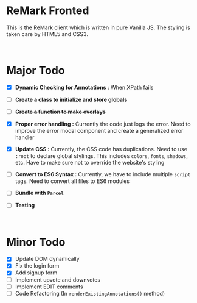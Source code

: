 # ReMark Fronted

This is the ReMark client which is written in pure Vanilla JS. The styling is taken care by HTML5 and CSS3. 

<br>

# Major Todo

- [x] **Dynamic Checking for Annotations** : When XPath fails

- [ ] **Create a class to initialize and store globals**

- [ ] ~~**Create a function to make overlays**~~

- [x] **Proper error handling :** Currently the code just logs the error. Need to improve the error modal component and create a generalized error handler

- [x] **Update CSS :** Currently, the CSS code has duplications. Need to use `:root` to declare global stylings. This includes `colors`, `fonts`, `shadows`, etc. Have to make sure not to override the website's styling

- [ ] **Convert to ES6 Syntax :** Currently, we have to include multiple `script` tags. Need to convert all files to ES6 modules 

- [ ] **Bundle with `Parcel`**

- [ ] **Testing**

<br>

# Minor Todo

- [x] Update DOM dynamically
- [x] Fix the login form
- [x] Add signup form
- [ ] Implement upvote and downvotes
- [ ] Implement EDIT comments
- [ ] Code Refactoring (In `renderExistingAnnotations()` method)